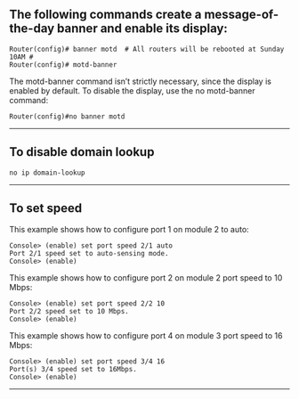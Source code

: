 ## The following commands create a message-of-the-day banner and enable its display:
```
Router(config)# banner motd  # All routers will be rebooted at Sunday 10AM #
Router(config)# motd-banner
```
The motd-banner command isn’t strictly necessary, since the display is enabled by default. To disable the display, use the no motd-banner command:
```
Router(config)#no banner motd
```
---
## To disable domain lookup
```
no ip domain-lookup
```
---
## To set speed
This example shows how to configure port 1 on module 2 to auto:
```
Console> (enable) set port speed 2/1 auto
Port 2/1 speed set to auto-sensing mode.
Console> (enable)
  ```
This example shows how to configure port 2 on module 2 port speed to 10 Mbps:
```
Console> (enable) set port speed 2/2 10
Port 2/2 speed set to 10 Mbps.
Console> (enable)
  ```
This example shows how to configure port 4 on module 3 port speed to 16 Mbps:
```
Console> (enable) set port speed 3/4 16
Port(s) 3/4 speed set to 16Mbps.
Console> (enable)
  ```
  ---
